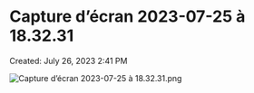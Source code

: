 # Capture d’écran 2023-07-25 à 18.32.31

Created: July 26, 2023 2:41 PM

![Capture d’écran 2023-07-25 à 18.32.31.png](Capture%20d%E2%80%99e%CC%81cran%202023-07-25%20a%CC%80%2018%2032%2031%20e71e23df293f48edb7f5d0e94c01534b/Capture_decran_2023-07-25_a_18.32.31.png)